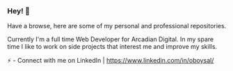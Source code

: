 ### Hey! 👋

Have a browse, here are some of my personal and professional repositories.

Currently I'm a full time Web Developer for Arcadian Digital.
In my spare time I like to work on side projects that interest me and improve my skills.

:zap: - Connect with me on LinkedIn | https://www.linkedin.com/in/oboysal/
